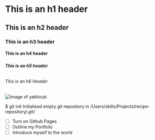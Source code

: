 # <h1> This is an h1 header </h1>
## <h2> This is an h2 header </h2>
### <h3> This is an h3 header </h3>
#### <h4> This is an h4 header </h4>
##### <h5> This is an h5 header </h5>
###### <h6> This is an h6 Header </h6> 

![image of yaktocat](https://octodex.github.com/images/yaktocat.png)

$ git init
Initialised empty git repository in /Users/skills/Projects/recipe-repository/.git/

- [ ] Turn on Github Pages
- [ ] Outline my Portfolio
- [ ] Introduce myself to the world
